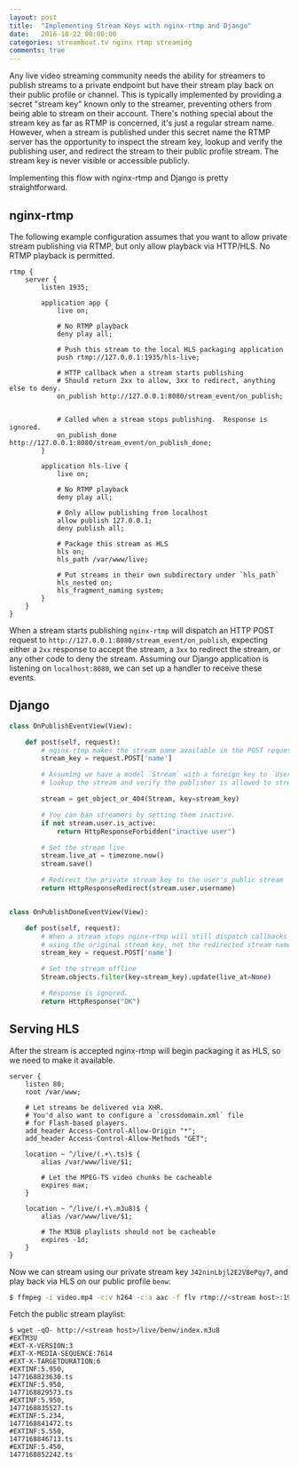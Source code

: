 ```yaml
---
layout: post
title:  "Implementing Stream Keys with nginx-rtmp and Django"
date:   2016-10-22 00:00:00
categories: streamboat.tv nginx rtmp streaming
comments: true
---
```


Any live video streaming community needs the ability for streamers to publish streams to a private endpoint but have their stream play back on their public profile or channel.  This is typically implemented by providing a secret "stream key" known only to the streamer, preventing others from being able to stream on their account.  There's nothing special about the stream key as far as RTMP is concerned, it's just a regular stream name.  However, when a stream is published under this secret name the RTMP server has the opportunity to inspect the stream key, lookup and verify the publishing user, and redirect the stream to their public profile stream.  The stream key is never visible or accessible publicly.

Implementing this flow with nginx-rtmp and Django is pretty straightforward.

## nginx-rtmp
The following example configuration assumes that you want to allow private stream publishing via RTMP, but only allow playback via HTTP/HLS.  No RTMP playback is permitted.

```
rtmp {
    server {
        listen 1935;

        application app {
            live on;

            # No RTMP playback
            deny play all;

            # Push this stream to the local HLS packaging application
            push rtmp://127.0.0.1:1935/hls-live;

            # HTTP callback when a stream starts publishing
            # Should return 2xx to allow, 3xx to redirect, anything else to deny.
            on_publish http://127.0.0.1:8080/stream_event/on_publish;


            # Called when a stream stops publishing.  Response is ignored.
            on_publish_done http://127.0.0.1:8080/stream_event/on_publish_done;
        }

        application hls-live {
            live on;

            # No RTMP playback
            deny play all;

            # Only allow publishing from localhost
            allow publish 127.0.0.1;
            deny publish all;

            # Package this stream as HLS
            hls on;
            hls_path /var/www/live;

            # Put streams in their own subdirectory under `hls_path`
            hls_nested on;
            hls_fragment_naming system;
        }
    }
}
```

When a stream starts publishing `nginx-rtmp` will dispatch an HTTP POST request to `http://127.0.0.1:8080/stream_event/on_publish`, expecting either a `2xx` response to accept the stream, a `3xx` to redirect the stream, or any other code to deny the stream.  Assuming our Django application is listening on `localhost:8080`, we can set up a handler to receive these events.


## Django

```python
class OnPublishEventView(View):

    def post(self, request):
        # nginx-rtmp makes the stream name available in the POST request via `name`
        stream_key = request.POST['name']

        # Assuming we have a model `Stream` with a foreign key to `User`, we can
        # lookup the stream and verify the publisher is allowed to stream.

        stream = get_object_or_404(Stream, key=stream_key)

        # You can ban streamers by setting them inactive.
        if not stream.user.is_active:
            return HttpResponseForbidden("inactive user")

        # Set the stream live
        stream.live_at = timezone.now()
        stream.save()

        # Redirect the private stream key to the user's public stream
        return HttpResponseRedirect(stream.user.username)


class OnPublishDoneEventView(View):

    def post(self, request):
        # When a stream stops nginx-rtmp will still dispatch callbacks
        # using the original stream key, not the redirected stream name.
        stream_key = request.POST['name']

        # Set the stream offline
        Stream.objects.filter(key=stream_key).update(live_at=None)

        # Response is ignored.
        return HttpResponse("OK")
```

## Serving HLS
After the stream is accepted nginx-rtmp will begin packaging it as HLS, so we need to make it available.

```
server {
    listen 80;
    root /var/www;

    # Let streams be delivered via XHR.
    # You'd also want to configure a `crossdomain.xml` file
    # for Flash-based players.
    add_header Access-Control-Allow-Origin "*";
    add_header Access-Control-Allow-Methods "GET";

    location ~ ^/live/(.+\.ts)$ {
        alias /var/www/live/$1;

        # Let the MPEG-TS video chunks be cacheable
        expires max;
    }

    location ~ ^/live/(.+\.m3u8)$ {
        alias /var/www/live/$1;

        # The M3U8 playlists should not be cacheable
        expires -1d;
    }
}
```

Now we can stream using our private stream key `J42ninLbjl2E2V8ePqy7`, and play back via HLS on our public profile `benw`:

```sh
$ ffmpeg -i video.mp4 -c:v h264 -c:a aac -f flv rtmp://<stream host>:1935/app/J42ninLbjl2E2V8ePqy7
```

Fetch the public stream playlist:
```
$ wget -qO- http://<stream host>/live/benw/index.m3u8
#EXTM3U
#EXT-X-VERSION:3
#EXT-X-MEDIA-SEQUENCE:7614
#EXT-X-TARGETDURATION:6
#EXTINF:5.950,
1477168823630.ts
#EXTINF:5.950,
1477168829573.ts
#EXTINF:5.950,
1477168835527.ts
#EXTINF:5.234,
1477168841472.ts
#EXTINF:5.550,
1477168846713.ts
#EXTINF:5.450,
1477168852242.ts
```

